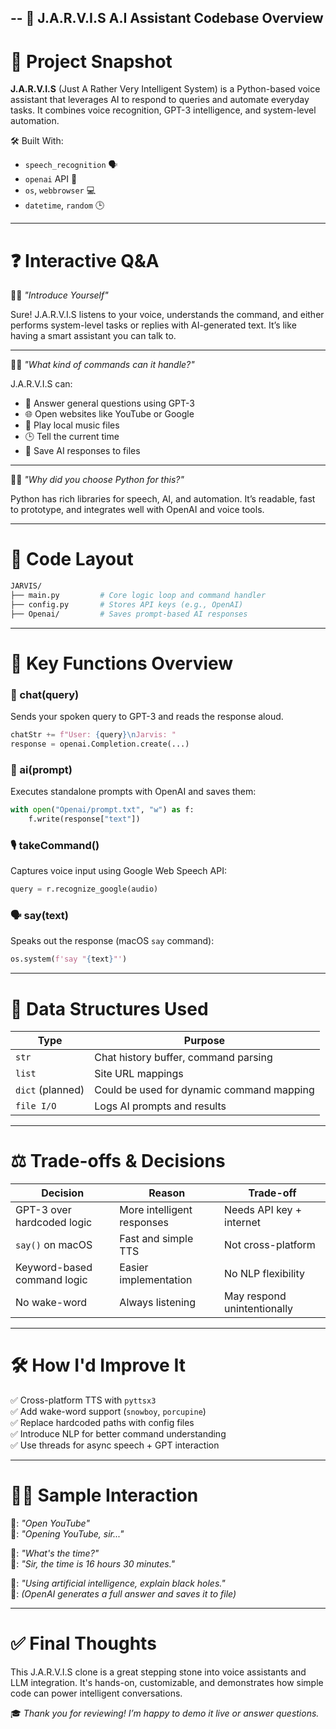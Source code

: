 --
🤖 J.A.R.V.I.S A.I Assistant Codebase Overview
--

# 🚀 Project Snapshot

**J.A.R.V.I.S** (Just A Rather Very Intelligent System) is a Python-based voice assistant that leverages AI to respond to queries and automate everyday tasks. It combines voice recognition, GPT-3 intelligence, and system-level automation.

🛠 Built With:  
- `speech_recognition` 🗣️  
- `openai` API 🤯  
- `os`, `webbrowser` 💻  
- `datetime`, `random` 🕒  

---

# ❓ Interactive Q&A

👨‍🏫 *"Introduce Yourself"*

Sure! J.A.R.V.I.S listens to your voice, understands the command, and either performs system-level tasks or replies with AI-generated text. It’s like having a smart assistant you can talk to.

---

👨‍🏫 *"What kind of commands can it handle?"*

J.A.R.V.I.S can:  
- 🧠 Answer general questions using GPT-3  
- 🌐 Open websites like YouTube or Google  
- 🎵 Play local music files  
- 🕒 Tell the current time  
- 📄 Save AI responses to files  

---

👨‍🏫 *"Why did you choose Python for this?"*

Python has rich libraries for speech, AI, and automation. It’s readable, fast to prototype, and integrates well with OpenAI and voice tools.

---

# 📁 Code Layout

```bash
JARVIS/
├── main.py         # Core logic loop and command handler
├── config.py       # Stores API keys (e.g., OpenAI)
├── Openai/         # Saves prompt-based AI responses
```

---

# 🔧 Key Functions Overview

### 🧠 chat(query)

Sends your spoken query to GPT-3 and reads the response aloud.

```python
chatStr += f"User: {query}\nJarvis: "
response = openai.Completion.create(...)
```

### 💬 ai(prompt)

Executes standalone prompts with OpenAI and saves them:

```python
with open("Openai/prompt.txt", "w") as f:
    f.write(response["text"])
```

### 🎙️ takeCommand()

Captures voice input using Google Web Speech API:

```python
query = r.recognize_google(audio)
```

### 🗣 say(text)

Speaks out the response (macOS `say` command):

```python
os.system(f'say "{text}"')
```

---

# 🧠 Data Structures Used

| Type        | Purpose |
|-------------|---------|
| `str`       | Chat history buffer, command parsing |
| `list`      | Site URL mappings |
| `dict` (planned) | Could be used for dynamic command mapping |
| `file I/O`  | Logs AI prompts and results |

---

# ⚖️ Trade-offs & Decisions

| Decision                     | Reason                            | Trade-off                         |
|------------------------------|------------------------------------|-----------------------------------|
| GPT-3 over hardcoded logic   | More intelligent responses         | Needs API key + internet          |
| `say()` on macOS             | Fast and simple TTS                | Not cross-platform                |
| Keyword-based command logic  | Easier implementation              | No NLP flexibility                |
| No wake-word                 | Always listening                   | May respond unintentionally       |

---

# 🛠️ How I'd Improve It

✅ Cross-platform TTS with `pyttsx3`  
✅ Add wake-word support (`snowboy`, `porcupine`)  
✅ Replace hardcoded paths with config files  
✅ Introduce NLP for better command understanding  
✅ Use threads for async speech + GPT interaction  

---

# 👩‍💻 Sample Interaction

👤: *"Open YouTube"*  
🤖: *"Opening YouTube, sir..."*

👤: *"What's the time?"*  
🤖: *"Sir, the time is 16 hours 30 minutes."*

👤: *"Using artificial intelligence, explain black holes."*  
🤖: *(OpenAI generates a full answer and saves it to file)*

---
# ✅ Final Thoughts

This J.A.R.V.I.S clone is a great stepping stone into voice assistants and LLM integration. It's hands-on, customizable, and demonstrates how simple code can power intelligent conversations.

🎓 *Thank you for reviewing! I’m happy to demo it live or answer questions.*
